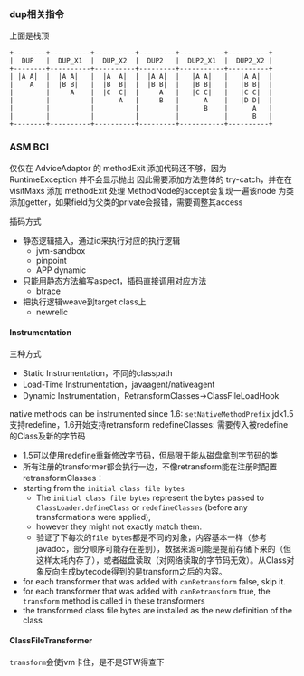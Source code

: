 ### dup相关指令
上面是栈顶

    +--------+----------+----------+---------+-----------+----------+
    |  DUP   |  DUP_X1  |  DUP_X2  |  DUP2   |  DUP2_X1  |  DUP2_X2 |
    +--------+----------+----------+---------+-----------+----------+
    | |A A|  |  |A A|   |  |A  A|  |  |A A|  |   |A A|   |   |A A|  |
    |    A   |  |B B|   |  |B  B|  |  |B B|  |   |B B|   |   |B B|  |
    |        |     A    |  |C  C|  |     A   |   |C C|   |   |C C|  |
    |        |          |      A   |     B   |      A    |   |D D|  |
    |        |          |          |         |      B    |      A   |
    |        |          |          |         |           |      B   |
    +--------+----------+----------+---------+-----------+----------+

### ASM BCI
仅仅在 AdviceAdaptor 的 methodExit 添加代码还不够，因为 RuntimeException 并不会显示抛出
    因此需要添加方法整体的 try-catch，并在在 visitMaxs 添加 methodExit 处理
MethodNode的accept会复现一遍该node
为类添加getter，如果field为父类的private会报错，需要调整其access

插码方式
- 静态逻辑插入，通过id来执行对应的执行逻辑
    - jvm-sandbox
    - pinpoint
    - APP dynamic
- 只能用静态方法编写aspect，插码直接调用对应方法
    - btrace
- 把执行逻辑weave到target class上
    - newrelic

#### Instrumentation
三种方式
- Static Instrumentation，不同的classpath
- Load-Time Instrumentation，javaagent/nativeagent
- Dynamic Instrumentation，RetransformClasses->ClassFileLoadHook

native methods can be instrumented since 1.6: `setNativeMethodPrefix`
jdk1.5支持redefine，1.6开始支持retransform
redefineClasses: 需要传入被redefine的Class及新的字节码
- 1.5可以使用redefine重新修改字节码，但局限于能从磁盘拿到字节码的类
- 所有注册的transformer都会执行一边，不像retransform能在注册时配置
retransformClasses：
- starting from the `initial class file bytes`
    - The `initial class file bytes` represent the bytes passed to `ClassLoader.defineClass` or `redefineClasses` (before any transformations were applied),
    - however they might not exactly match them.
    - 验证了下每次的`file bytes`都是不同的对象，内容基本一样（参考javadoc，部分顺序可能存在差别），数据来源可能是提前存储下来的（但这样太耗内存了），或者磁盘读取（对网络读取的字节码无效）。从Class对象反向生成bytecode得到的是transform之后的内容。
- for each transformer that was added with `canRetransform` false, skip it.
- for each transformer that was added with `canRetransform` true, the `transform` method is called in these transformers
- the transformed class file bytes are installed as the new definition of the class

#### ClassFileTransformer
`transform`会使jvm卡住，是不是STW得查下
